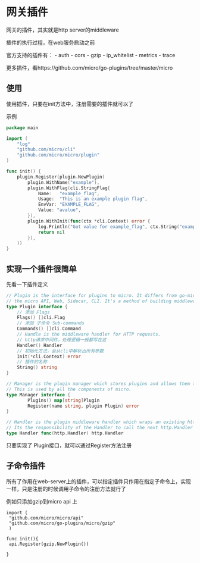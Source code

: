 # 网关插件

网关的插件，其实就是http server的middleware

插件的执行过程，在web服务启动之前

官方支持的插件有：
    - auth
    - cors
    - gzip
    - ip_whitelist
    - metrics
    - trace
    
更多插件，看https://github.com/micro/go-plugins/tree/master/micro

## 使用

使用插件，只要在init方法中，注册需要的插件就可以了

示例

```go
package main

import (
	"log"
	"github.com/micro/cli"
	"github.com/micro/micro/plugin"
)

func init() {
	plugin.Register(plugin.NewPlugin(
		plugin.WithName("example"),
		plugin.WithFlag(cli.StringFlag{
			Name:   "example_flag",
			Usage:  "This is an example plugin flag",
			EnvVar: "EXAMPLE_FLAG",
			Value: "avalue",
		}),
		plugin.WithInit(func(ctx *cli.Context) error {
			log.Println("Got value for example_flag", ctx.String("example_flag"))
			return nil
		}),
	))
}
```

## 实现一个插件很简单

先看一下插件定义

```go
// Plugin is the interface for plugins to micro. It differs from go-micro in that it's for
// the micro API, Web, Sidecar, CLI. It's a method of building middleware for the HTTP side.
type Plugin interface {
    // 添加 Flags
    Flags() []cli.Flag
    // 添加 子命令 Sub-commands
    Commands() []cli.Command
    // Handle is the middleware handler for HTTP requests. 
    // http请求中间件，处理逻辑一般都写在这
    Handler() Handler
    // 初始化方法，会从cli中解析出所有参数
    Init(*cli.Context) error
    // 插件的名称
    String() string
}

// Manager is the plugin manager which stores plugins and allows them to be retrieved.
// This is used by all the components of micro.
type Manager interface {
        Plugins() map[string]Plugin
        Register(name string, plugin Plugin) error
}

// Handler is the plugin middleware handler which wraps an existing http.Handler passed in.
// Its the responsibility of the Handler to call the next http.Handler in the chain.
type Handler func(http.Handler) http.Handler
```

只要实现了 Plugin接口，就可以通过Register方法注册

## 子命令插件

所有了作用在web-server上的插件，可以指定插件只作用在指定子命令上，实现一样，只是注册的时候调用子命令的注册方法就行了

例如只添加gzip到micro api 上

```
import (
 "github.com/micro/micro/api"
 "github.com/micro/go-plugins/micro/gzip"
 )

func init(){
 api.Register(gzip.NewPlugin())

}